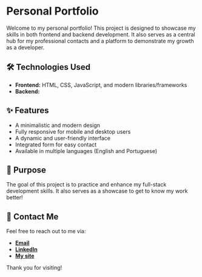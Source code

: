 # Personal Portfolio

Welcome to my personal portfolio! This project is designed to showcase my skills in both frontend and backend development. It also serves as a central hub for my professional contacts and a platform to demonstrate my growth as a developer.

## 🛠️ Technologies Used

- **Frontend:** HTML, CSS, JavaScript, and modern libraries/frameworks
- **Backend:**

## ✨ Features

- A minimalistic and modern design
- Fully responsive for mobile and desktop users
- A dynamic and user-friendly interface
- Integrated form for easy contact
- Available in multiple languages (English and Portuguese)

## 🚀 Purpose

The goal of this project is to practice and enhance my full-stack development skills. It also serves as a showcase to get to know my work better!

## 💼 Contact Me

Feel free to reach out to me via:

- **[Email](mailto:gustavoavlis@icloud.com)**
- **[LinkedIn](https://www.linkedin.com/in/gustavoavlis/)**
- **[My site](https://silvagustavo.vercel.app/)**

Thank you for visiting!
